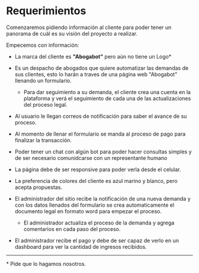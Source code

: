 # Requerimientos

Comenzaremos pidiendo información al cliente para poder tener un panorama de cuál es su visión del proyecto a realizar.

Empecemos con información:

* La marca del cliente es **"Abogabot"** pero aún no tiene un Logo*

* Es un despacho de abogados que quiere automatizar las demandas de sus clientes, esto lo harán a traves de una página web "Abogabot" llenando un formulario.

  * Para dar seguimiento a su demanda, el cliente crea una cuenta en la plataforma y verá el seguimiento de cada una de las actualizaciones del proceso legal.

* Al usuario le llegan correos de notificación para saber el avance de su proceso.

* Al momento de llenar el formulario se manda al proceso de pago para finalizar la transacción.

* Poder tener un chat con algún bot para poder hacer consultas simples y de ser necesario comunidcarse con un representante humano

* La página debe de ser responsive para poder verla desde el celular.

* La preferencia de colores del cliente es azul marino y blanco, pero acepta propuestas.

* El administrador del sitio recibe la notificación de una nueva demanda y con los datos llenados del formulario se crea automaticamente el documento legal en formato word para empezar el proceso.

  * El administrador actualiza el proceso de la demanda y agrega comentarios en cada paso del proceso.

* El administrador recibe el pago y debe de ser capaz de verlo en un dashboard para ver la cantidad de ingresos recibidos.


---

\* Pide que lo hagamos nosotros.